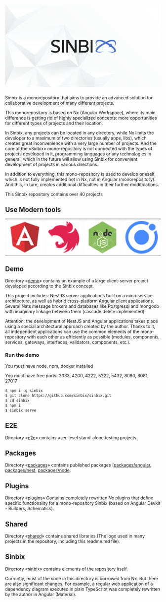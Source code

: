 # <img src="/shared/public/logo/logo-preview.jpeg" alt="Sinbix">

Sinbix is ​​a monorepository that aims to provide an advanced solution for collaborative development of many different projects.

This monorepository is based on Nx (Angular Workspace), where its main difference is getting rid of highly specialized concepts: more opportunities for different types of projects and their location.

In Sinbix, any projects can be located in any directory, while Nx limits the developer to a maximum of two directories (usually apps, libs), which creates great inconvenience with a very large number of projects. And the core of the «Sinbix» mono-repository is not connected with the types of projects developed in it, programming languages ​​or any technologies in general, which in the future will allow using Sinbix for convenient development of projects in various directions.

In addition to everything, this mono-repository is used to develop oneself, which is not fully implemented not in Nx, not in Angular (monorepository). And this, in turn, creates additional difficulties in their further modifications.

This Sinbix repository contains over 40 projects

## Use Modern tools

<table style="text-align:center;">
<tr>
<td>
<a href="https://angular.io/" target="_blank">
<img src="/shared/public/tools/angular.png" width="150" valign="middle" />
</a> 
</td>
<td>
<a href="https://nestjs.com/" target="_blank">
<img src="/shared/public/tools/nest.png" width="150" valign="middle" />
</a> 
</td>
<td>
<a href="https://nodejs.org/" target="_blank">
<img src="/shared/public/tools/nodejs.png" width="150" valign="middle" />
</a> 
</td>
<td>
<a href="https://ionicframework.com/" target="_blank">
<img src="/shared/public/tools/ionic.png" width="150" valign="middle" />
</a> 
</td>
</tr>
</table>

## Demo

Directory «[demo](demo)» сontains an example of a large client-server project developed according to the Sinbix concept.

This project includes: NestJS server applications built on a microservice architecture, as well as hybrid cross-platform Angular client applications. Several Nats message brokers and databases like Postgresql and mongodb with imaginary linkage between them (сascade delete implemented).

Attention: the development of NestJS and Angular applications takes place using a special architectural approach created by the author. Thanks to it, all independent applications can use the common elements of the mono-repository with each other as efficiently as possible (modules, components, services, gateways, interfaces, validators, components, etc.).

### Run the demo

You must have node, npm, docker installed

You must have free ports: 3333, 4200, 4222, 5222, 5432, 8080, 8081, 27017

```
$ npm i -g sinbix
$ git clone https://github.com/sinbix/sinbix.git
$ cd sinbix
$ npm i
$ sinbix serve
```

## E2E

Directory «[e2e](e2e)» contains user-level stand-alone testing projects.

## Packages

Directory «[packages](packages)» contains published packages ([packages/angular](Angular), [packages/nest](NestJS), [packages/node](Node).

## Plugins

Directory «[plugins](plugins)» Contains completely rewritten Nx plugins that define specific functionality for a mono-repository Sinbix (based on Angular Devkit - Builders, Schematics).

## Shared

Directory «[shared](shared)» contains shared libraries (The logo used in many projects in the repository, including this readme.md file).

## Sinbix

Directory «[sinbix](sinbix)» contains elements of the repository itself.

Currently, most of the code in this directory is borrowed from Nx. But there are also significant changes. For example, a regular web application of a dependency diagram executed in plain TypeScript was completely rewritten by the author in Angular (Material).
